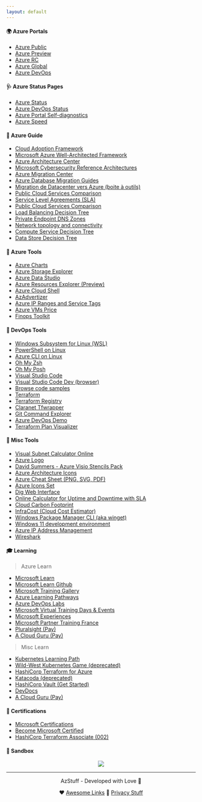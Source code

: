 ```yaml
---
layout: default
---
```


#### 🌍 Azure Portals

- [Azure Public](https://portal.azure.com)
- [Azure Preview](https://preview.portal.azure.com)
- [Azure RC](https://rc.portal.azure.com)
- [Azure Global](https://msportals.io)
- [Azure DevOps](https://dev.azure.com)

#### 🩺 Azure Status Pages

- [Azure Status](https://status.azure.com/en-us/status)
- [Azure DevOps Status](https://status.dev.azure.com)
- [Azure Portal Self-diagnostics](https://portal.azure.com/SelfHelp)
- [Azure Speed](https://www.azurespeed.com)

#### 📒 Azure Guide

- [Cloud Adoption Framework](https://learn.microsoft.com/en-us/azure/cloud-adoption-framework)
- [Microsoft Azure Well-Architected Framework](https://learn.microsoft.com/en-us/azure/architecture/framework)
- [Azure Architecture Center](https://learn.microsoft.com/en-us/azure/architecture)
- [Microsoft Cybersecurity Reference Architectures](https://learn.microsoft.com/fr-fr/security/cybersecurity-reference-architecture/mcra)
- [Azure Migration Center](https://azure.microsoft.com/en-us/migration/migration-journey)
- [Azure Database Migration Guides](https://learn.microsoft.com/en-us/data-migration)
- [Migration de Datacenter vers Azure (boite à outils)](https://www.linkedin.com/pulse/migration-de-datacenter-vers-azure-la-boite-%C3%A0-outils-quastana)
- [Public Cloud Services Comparison](https://comparecloud.in)
- [Service Level Agreements (SLA)](https://www.microsoft.com/licensing/docs/view/Service-Level-Agreements-SLA-for-Online-Services?lang=1)
- [Public Cloud Services Comparison](https://comparecloud.in)
- [Load Balancing Decision Tree](https://learn.microsoft.com/en-us/azure/architecture/guide/technology-choices/load-balancing-overview#decision-tree-for-load-balancing-in-azure)
- [Private Endpoint DNS Zones](https://learn.microsoft.com/en-us/azure/private-link/private-endpoint-dns)
- [Network topology and connectivity](https://learn.microsoft.com/en-us/azure/cloud-adoption-framework/ready/landing-zone/design-area/network-topology-and-connectivity)
- [Compute Service Decision Tree](https://learn.microsoft.com/en-us/azure/architecture/guide/technology-choices/compute-decision-tree)
- [Data Store Decision Tree](https://learn.microsoft.com/en-us/azure/architecture/guide/technology-choices/data-store-decision-tree)

#### 🧰 Azure Tools

- [Azure Charts](https://azurecharts.com)
- [Azure Storage Explorer](https://azure.microsoft.com/en-us/features/storage-explorer)
- [Azure Data Studio](https://azure.microsoft.com/en-us/services/developer-tools/data-studio)
- [Azure Resources Explorer (Preview)](https://resources.azure.com)
- [Azure Cloud Shell](https://shell.azure.com)
- [AzAdvertizer](https://www.azadvertizer.net)
- [Azure IP Ranges and Service Tags](https://www.microsoft.com/en-us/download/details.aspx?id=56519)
- [Azure VMs Price](https://azureprice.net)
- [Finops Toolkit](https://microsoft.github.io/finops-toolkit)

#### 🧰 DevOps Tools

- [Windows Subsystem for Linux (WSL)](https://docs.microsoft.com/en-us/windows/wsl/install)
- [PowerShell on Linux](https://docs.microsoft.com/en-us/powershell/scripting/install/installing-powershell-on-linux?view=powershell-7.2)
- [Azure CLI on Linux](https://docs.microsoft.com/en-us/cli/azure/install-azure-cli-linux?pivots=apt)
- [Oh My Zsh](https://ohmyz.sh)
- [Oh My Posh](https://www.ohmyposh.dev)
- [Visual Studio Code](https://code.visualstudio.com)
- [Visual Studio Code Dev (browser)](https://vscode.dev)
- [Browse code samples](https://learn.microsoft.com/en-us/samples/browse)
- [Terraform](https://www.terraform.io)
- [Terraform Registry](https://registry.terraform.io)
- [Claranet Tfwrapper](https://github.com/claranet/terraform-wrapper)
- [Git Command Explorer](https://gitexplorer.com)
- [Azure DevOps Demo](https://azuredevopsdemogenerator.azurewebsites.net)
- [Terraform Plan Visualizer](https://github.com/matthieupetite/terraform-plan-visualizer-with-rover)

#### 🧰 Misc Tools

- [Visual Subnet Calculator Online](https://www.davidc.net/sites/default/subnets/subnets.html)
- [Azure Logo](https://swimburger.net/blog/azure/azure-has-a-new-logo-but-where-do-you-download-it-here)
- [David Summers - Azure Visio Stencils Pack](https://github.com/David-Summers/Azure-Design)
- [Azure Architecture Icons](https://docs.microsoft.com/en-us/azure/architecture/icons)
- [Azure Cheat Sheet (PNG, SVG, PDF)](https://github.com/milanm/azure-cheat-sheet)
- [Azure Icons Set](https://code.benco.io/icon-collection/azure-icons)
- [Dig Web Interface](https://digwebinterface.com)
- [Online Calculator for Uptime and Downtime with SLA](https://uptime.is)
- [Cloud Carbon Footprint](https://www.cloudcarbonfootprint.org)
- [InfraCost (Cloud Cost Estimator)](https://www.infracost.io)
- [Windows Package Manager CLI (aka winget)](https://github.com/microsoft/winget-cli)
- [Windows 11 development environment](https://developer.microsoft.com/en-us/windows/downloads/virtual-machines)
- [Azure IP Address Management](https://azure.github.io/ipam/#/)
- [Wireshark](https://www.wireshark.org)

#### 🎓 Learning

> Azure Learn

- [Microsoft Learn](https://learn.microsoft.com/en-us/training)
- [Microsoft Learn Github](https://github.com/MicrosoftLearning)
- [Microsoft Training Gallery](https://partner.microsoft.com/en-us/training)
- [Azure Learning Pathways](https://learning-pathways.co.uk)
- [Azure DevOps Labs](https://azuredevopslabs.com)
- [Microsoft Virtual Training Days & Events](https://events.microsoft.com/en-us)
- [Microsoft Experiences](https://experiences.microsoft.fr/calendrier-formations)
- [Microsoft Partner Training France](https://msit.powerbi.com/view?r=eyJrIjoiMjY1Njk3YjAtN2E5MC00NDIzLTg5MmEtYzAzYzBlMDYxZWY3IiwidCI6IjcyZjk4OGJmLTg2ZjEtNDFhZi05MWFiLTJkN2NkMDExZGI0NyIsImMiOjV9&pageName=ReportSection)
- [Pluralsight (Pay)](https://www.pluralsight.com)
- [A Cloud Guru (Pay)](https://acloudguru.com)

> Misc Learn

- [Kubernetes Learning Path](https://azure.microsoft.com/mediahandler/files/resourcefiles/kubernetes-learning-path/Kubernetes%20Learning%20Path_Version%202.0.pdf)
- [Wild-West Kubernetes Game (deprecated)](https://github.com/gshipley/wild-west-kubernetes)
- [HashiCorp Terraform for Azure](https://developer.hashicorp.com/terraform/tutorials/azure-get-started)
- [Katacoda (deprecated)](https://www.katacoda.com)
- [HashiCorp Vault (Get Started)](https://developer.hashicorp.com/vault/tutorials/getting-started)
- [DevDocs](https://devdocs.io)
- [A Cloud Guru (Pay)](https://acloudguru.com)

#### 🥇 Certifications

- [Microsoft Certifications](https://learn.microsoft.com/en-us/certifications)
- [Become Microsoft Certified](https://query.prod.cms.rt.microsoft.com/cms/api/am/binary/RE2PjDI)
- [HashiCorp Terraform Associate (002)](https://developer.hashicorp.com/terraform/tutorials/certification-associate-tutorials)

#### 🧪 Sandbox

<p align="center">
    <a href="https://portal.azure.com/#create/Microsoft.Template/uri/https%3A%2F%2Fraw.githubusercontent.com%2Fjcabeza%2Fazure%2Fdocs%2Fmiscs%2Fmain%2Fazuredeploy.json" target="_blank"><img src="https://aka.ms/deploytoazurebutton"></a>
</p>

---

<!-- <img src="./img/awesome-links.png" alt="Awesome Links" width="50" height="50"> -->
<p align="center"> AzStuff - Developed with Love 💙 </p>
<p align="center">
 ❤️ <a href="https://jcabeza.github.io/Awesome-Links">Awesome Links</a>
 💜 <a href="https://jcabeza.github.io/Privacy">Privacy Stuff</a>
</p>
